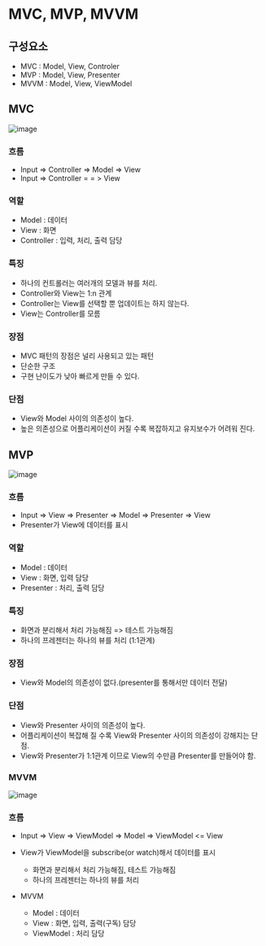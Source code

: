 # MVC, MVP, MVVM
## 구성요소
- MVC : Model, View, Controler
- MVP : Model, View, Presenter
- MVVM : Model, View, ViewModel

## MVC
![image](https://github.com/nowispresent/study/assets/113965342/fcdea181-74d5-4427-b049-03b24d5c20f6)
### 흐름
- Input => Controller => Model => View
- Input => Controller = = > View
### 역할
- Model : 데이터
- View : 화면
- Controller : 입력, 처리, 출력 담당
### 특징
- 하나의 컨트롤러는 여러개의 모델과 뷰를 처리.
- Controller와 View는 1:n 관계
- Controller는 View를 선택할 뿐 업데이트는 하지 않는다.
- View는 Controller를 모름
### 장점
- MVC 패턴의 장점은 널리 사용되고 있는 패턴
- 단순한 구조
- 구현 난이도가 낮아 빠르게 만들 수 있다.
### 단점
- View와 Model 사이의 의존성이 높다.
- 높은 의존성으로 어플리케이션이 커질 수록 복잡하지고 유지보수가 어려워 진다.


## MVP
![image](https://github.com/nowispresent/study/assets/113965342/89e412e4-cd18-41d2-80fe-309f862779ee)
### 흐름
- Input => View => Presenter => Model => Presenter => View
- Presenter가 View에 데이터를 표시
### 역할
- Model : 데이터
- View : 화면, 입력 담당
- Presenter : 처리, 출력 담당
### 특징
- 화면과 분리해서 처리 가능해짐 => 테스트 가능해짐
- 하나의 프레젠터는 하나의 뷰를 처리 (1:1관계)
### 장점
- View와 Model의 의존성이 없다.(presenter를 통해서만 데이터 전달)
### 단점
- View와 Presenter 사이의 의존성이 높다.
- 어플리케이션이 복잡해 질 수록 View와 Presenter 사이의 의존성이 강해지는 단점.
- View와 Presenter가 1:1관계 이므로 View의 수만큼 Presenter를 만들어야 함.

### MVVM
![image](https://github.com/nowispresent/study/assets/113965342/5ee66c45-a8d2-4bf3-96bf-bda7dc9ec2c7)
### 흐름
- Input => View => ViewModel => Model => ViewModel <= View
- View가 ViewModel을 subscribe(or watch)해서 데이터를 표시
     
  - 화면과 분리해서 처리 가능해짐, 테스트 가능해짐
  - 하나의 프레젠터는 하나의 뷰를 처리
- MVVM
  - Model : 데이터
  - View : 화면, 입력, 출력(구독) 담당
  - ViewModel : 처리 담당
  
